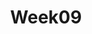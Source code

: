 ---
title: Week09
published_at: 2024-05-19
snippet: Testing 
disable_html_sanitization: true
allow_math: true
---